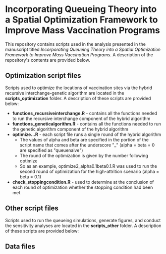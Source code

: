 # Incorporating Queueing Theory into a Spatial Optimization Framework to Improve Mass Vaccination Programs

This repository contains scripts used in the analysis presented in the manuscript titled _Incorporating Queueing Theory into a Spatial Optimization Framework to Improve Mass Vaccination Programs_. A description of the repository's contents are provided below.


## Optimization script files

Scripts used to optimize the locations of vaccination sites via the hybrid recursive interchange-genetic algorithm are located in the **scripts_optimization** folder. A description of these scripts are provided below:
* **functions_recursiveinterchange.R** - contains all the functions needed to run the recursive interchange component of the hybrid algorithm
* **functions_geneticalgorithm.R** - contains all the functions needed to run the genetic algorithm component of the hybrid algorithm
* **optimize...R** - each script file runs a single round of the hybrid algorithm
  - The values of alpha and beta are specified in the portion of the script name that comes after the underscore "_" (alpha = beta = 0 are specified as "queuenaive")
  - The round of the optimization is given by the number following optimize
  - So as an example, optimize2_alpha0.1beta0.1.R was used to run the second round of optimization for the high-attrition scenario (alpha = beta = 0.1)
* **check_stoppingcondition.R** - used to determine at the conclusion of each round of optimization whether the stopping condition had been met


## Other script files

Scripts used to run the queueing simulations, generate figures, and conduct the sensitivity analyses are located in the **scripts_other** folder. A description of these scripts are provided below:


## Data files
